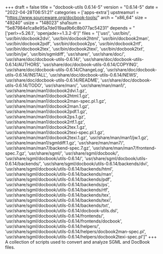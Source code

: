 +++
draft = false
title = "docbook-utils 0.6.14-5"
version = "0.6.14-5"
date = "2022-04-28T06:51:21"
categories = ['apps-extra']
upstreamurl = "https://www.sourceware.org/docbook-tools/"
arch = "x86_64"
size = "49240"
usize = "148023"
sha1sum = "5e87984e1ca8e95a7de019aa9b6c8b077ac54231"
depends = "['perl>=5.26.1', 'openjade>=1.3.2-6']"
files = "['usr/', 'usr/bin/', 'usr/bin/docbook2dvi', 'usr/bin/docbook2html', 'usr/bin/docbook2man', 'usr/bin/docbook2pdf', 'usr/bin/docbook2ps', 'usr/bin/docbook2rtf', 'usr/bin/docbook2tex', 'usr/bin/docbook2texi', 'usr/bin/docbook2txt', 'usr/bin/jw', 'usr/bin/sgmldiff', 'usr/share/', 'usr/share/doc/', 'usr/share/doc/docbook-utils-0.6.14/', 'usr/share/doc/docbook-utils-0.6.14/AUTHORS', 'usr/share/doc/docbook-utils-0.6.14/COPYING', 'usr/share/doc/docbook-utils-0.6.14/ChangeLog', 'usr/share/doc/docbook-utils-0.6.14/INSTALL', 'usr/share/doc/docbook-utils-0.6.14/NEWS', 'usr/share/doc/docbook-utils-0.6.14/README', 'usr/share/doc/docbook-utils-0.6.14/TODO', 'usr/share/man/', 'usr/share/man/man1/', 'usr/share/man/man1/docbook2dvi.1.gz', 'usr/share/man/man1/docbook2html.1.gz', 'usr/share/man/man1/docbook2man-spec.pl.1.gz', 'usr/share/man/man1/docbook2man.1.gz', 'usr/share/man/man1/docbook2pdf.1.gz', 'usr/share/man/man1/docbook2ps.1.gz', 'usr/share/man/man1/docbook2rtf.1.gz', 'usr/share/man/man1/docbook2tex.1.gz', 'usr/share/man/man1/docbook2texi-spec.pl.1.gz', 'usr/share/man/man1/docbook2texi.1.gz', 'usr/share/man/man1/jw.1.gz', 'usr/share/man/man1/sgmldiff.1.gz', 'usr/share/man/man7/', 'usr/share/man/man7/backend-spec.7.gz', 'usr/share/man/man7/frontend-spec.7.gz', 'usr/share/sgml/', 'usr/share/sgml/docbook/', 'usr/share/sgml/docbook/utils-0.6.14/', 'usr/share/sgml/docbook/utils-0.6.14/backends/', 'usr/share/sgml/docbook/utils-0.6.14/backends/dvi', 'usr/share/sgml/docbook/utils-0.6.14/backends/html', 'usr/share/sgml/docbook/utils-0.6.14/backends/man', 'usr/share/sgml/docbook/utils-0.6.14/backends/pdf', 'usr/share/sgml/docbook/utils-0.6.14/backends/ps', 'usr/share/sgml/docbook/utils-0.6.14/backends/rtf', 'usr/share/sgml/docbook/utils-0.6.14/backends/tex', 'usr/share/sgml/docbook/utils-0.6.14/backends/texi', 'usr/share/sgml/docbook/utils-0.6.14/backends/txt', 'usr/share/sgml/docbook/utils-0.6.14/docbook-utils.dsl', 'usr/share/sgml/docbook/utils-0.6.14/frontends/', 'usr/share/sgml/docbook/utils-0.6.14/frontends/docbook', 'usr/share/sgml/docbook/utils-0.6.14/helpers/', 'usr/share/sgml/docbook/utils-0.6.14/helpers/docbook2man-spec.pl', 'usr/share/sgml/docbook/utils-0.6.14/helpers/docbook2texi-spec.pl']"
+++
A collection of scripts used to convert and analyze SGML and DocBook files.